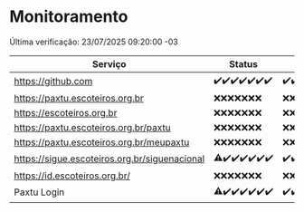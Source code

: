 # Monitoramento

Última verificação: 23/07/2025 09:20:00 -03

|Serviço|Status|Últimas 24h|
|---|---|---|
|https://github.com|<span title="2025-07-16: OK=23">✔️</span><span title="2025-07-17: OK=23">✔️</span><span title="2025-07-18: OK=23">✔️</span><span title="2025-07-19: OK=23">✔️</span><span title="2025-07-20: OK=22">✔️</span><span title="2025-07-21: OK=22">✔️</span><span title="2025-07-22: OK=12">✔️</span>|<span title="22/07/2025 10:30:00 -03 : 200">✔️</span><span title="22/07/2025 11:13:00 -03 : 200">✔️</span><span title="22/07/2025 12:10:00 -03 : 200">✔️</span><span title="22/07/2025 13:12:00 -03 : 200">✔️</span><span title="22/07/2025 14:12:00 -03 : 200">✔️</span><span title="22/07/2025 15:14:00 -03 : 200">✔️</span><span title="22/07/2025 16:10:00 -03 : 200">✔️</span><span title="22/07/2025 17:11:00 -03 : 200">✔️</span><span title="22/07/2025 18:09:00 -03 : 200">✔️</span><span title="22/07/2025 19:09:00 -03 : 200">✔️</span><span title="22/07/2025 20:09:00 -03 : 200">✔️</span><span title="22/07/2025 21:53:00 -03 : 200">✔️</span><span title="22/07/2025 23:52:00 -03 : 200">✔️</span><span title="23/07/2025 00:56:00 -03 : 200">✔️</span><span title="23/07/2025 01:33:00 -03 : 200">✔️</span><span title="23/07/2025 02:19:00 -03 : 200">✔️</span><span title="23/07/2025 03:16:00 -03 : 200">✔️</span><span title="23/07/2025 04:15:00 -03 : 200">✔️</span><span title="23/07/2025 05:14:00 -03 : 200">✔️</span><span title="23/07/2025 06:15:00 -03 : 200">✔️</span><span title="23/07/2025 07:11:00 -03 : 200">✔️</span><span title="23/07/2025 08:09:00 -03 : 200">✔️</span><span title="23/07/2025 09:20:00 -03 : 200">✔️</span>|
|https://paxtu.escoteiros.org.br|<span title="2025-07-16: Falhas=23">❌</span><span title="2025-07-17: Falhas=23">❌</span><span title="2025-07-18: Falhas=23">❌</span><span title="2025-07-19: Falhas=23">❌</span><span title="2025-07-20: Falhas=22">❌</span><span title="2025-07-21: Falhas=22">❌</span><span title="2025-07-22: Falhas=12">❌</span>|<span title="22/07/2025 10:30:00 -03 : 403">❌</span><span title="22/07/2025 11:13:00 -03 : 403">❌</span><span title="22/07/2025 12:10:00 -03 : 403">❌</span><span title="22/07/2025 13:12:00 -03 : 403">❌</span><span title="22/07/2025 14:12:00 -03 : 403">❌</span><span title="22/07/2025 15:14:00 -03 : 403">❌</span><span title="22/07/2025 16:10:00 -03 : 403">❌</span><span title="22/07/2025 17:11:00 -03 : 403">❌</span><span title="22/07/2025 18:09:00 -03 : 403">❌</span><span title="22/07/2025 19:09:00 -03 : 403">❌</span><span title="22/07/2025 20:09:00 -03 : 403">❌</span><span title="22/07/2025 21:53:00 -03 : 403">❌</span><span title="22/07/2025 23:52:00 -03 : 403">❌</span><span title="23/07/2025 00:56:00 -03 : 403">❌</span><span title="23/07/2025 01:33:00 -03 : 403">❌</span><span title="23/07/2025 02:19:00 -03 : 403">❌</span><span title="23/07/2025 03:16:00 -03 : 403">❌</span><span title="23/07/2025 04:15:00 -03 : 403">❌</span><span title="23/07/2025 05:14:00 -03 : 403">❌</span><span title="23/07/2025 06:15:00 -03 : 403">❌</span><span title="23/07/2025 07:11:00 -03 : 403">❌</span><span title="23/07/2025 08:09:00 -03 : 403">❌</span><span title="23/07/2025 09:20:00 -03 : 403">❌</span>|
|https://escoteiros.org.br|<span title="2025-07-16: Falhas=23">❌</span><span title="2025-07-17: Falhas=23">❌</span><span title="2025-07-18: Falhas=23">❌</span><span title="2025-07-19: Falhas=23">❌</span><span title="2025-07-20: Falhas=22">❌</span><span title="2025-07-21: Falhas=22">❌</span><span title="2025-07-22: Falhas=12">❌</span>|<span title="22/07/2025 10:30:00 -03 : 403">❌</span><span title="22/07/2025 11:13:00 -03 : 403">❌</span><span title="22/07/2025 12:10:00 -03 : 403">❌</span><span title="22/07/2025 13:12:00 -03 : 403">❌</span><span title="22/07/2025 14:12:00 -03 : 403">❌</span><span title="22/07/2025 15:14:00 -03 : 403">❌</span><span title="22/07/2025 16:10:00 -03 : 403">❌</span><span title="22/07/2025 17:11:00 -03 : 403">❌</span><span title="22/07/2025 18:09:00 -03 : 403">❌</span><span title="22/07/2025 19:09:00 -03 : 403">❌</span><span title="22/07/2025 20:09:00 -03 : 403">❌</span><span title="22/07/2025 21:53:00 -03 : 403">❌</span><span title="22/07/2025 23:52:00 -03 : 403">❌</span><span title="23/07/2025 00:56:00 -03 : 403">❌</span><span title="23/07/2025 01:33:00 -03 : 403">❌</span><span title="23/07/2025 02:19:00 -03 : 403">❌</span><span title="23/07/2025 03:16:00 -03 : 403">❌</span><span title="23/07/2025 04:15:00 -03 : 403">❌</span><span title="23/07/2025 05:14:00 -03 : 403">❌</span><span title="23/07/2025 06:15:00 -03 : 403">❌</span><span title="23/07/2025 07:11:00 -03 : 403">❌</span><span title="23/07/2025 08:09:00 -03 : 403">❌</span><span title="23/07/2025 09:20:00 -03 : 403">❌</span>|
|https://paxtu.escoteiros.org.br/paxtu|<span title="2025-07-16: Falhas=23">❌</span><span title="2025-07-17: Falhas=23">❌</span><span title="2025-07-18: Falhas=23">❌</span><span title="2025-07-19: Falhas=23">❌</span><span title="2025-07-20: Falhas=22">❌</span><span title="2025-07-21: Falhas=22">❌</span><span title="2025-07-22: Falhas=12">❌</span>|<span title="22/07/2025 10:30:00 -03 : 403">❌</span><span title="22/07/2025 11:13:00 -03 : 403">❌</span><span title="22/07/2025 12:10:00 -03 : 403">❌</span><span title="22/07/2025 13:12:00 -03 : 403">❌</span><span title="22/07/2025 14:12:00 -03 : 403">❌</span><span title="22/07/2025 15:14:00 -03 : 403">❌</span><span title="22/07/2025 16:10:00 -03 : 403">❌</span><span title="22/07/2025 17:11:00 -03 : 403">❌</span><span title="22/07/2025 18:09:00 -03 : 403">❌</span><span title="22/07/2025 19:09:00 -03 : 403">❌</span><span title="22/07/2025 20:09:00 -03 : 403">❌</span><span title="22/07/2025 21:53:00 -03 : 403">❌</span><span title="22/07/2025 23:52:00 -03 : 403">❌</span><span title="23/07/2025 00:56:00 -03 : 403">❌</span><span title="23/07/2025 01:33:00 -03 : 403">❌</span><span title="23/07/2025 02:19:00 -03 : 403">❌</span><span title="23/07/2025 03:16:00 -03 : 403">❌</span><span title="23/07/2025 04:15:00 -03 : 403">❌</span><span title="23/07/2025 05:14:00 -03 : 403">❌</span><span title="23/07/2025 06:15:00 -03 : 403">❌</span><span title="23/07/2025 07:11:00 -03 : 403">❌</span><span title="23/07/2025 08:09:00 -03 : 403">❌</span><span title="23/07/2025 09:20:00 -03 : 403">❌</span>|
|https://paxtu.escoteiros.org.br/meupaxtu|<span title="2025-07-16: Falhas=23">❌</span><span title="2025-07-17: Falhas=23">❌</span><span title="2025-07-18: Falhas=23">❌</span><span title="2025-07-19: Falhas=23">❌</span><span title="2025-07-20: Falhas=22">❌</span><span title="2025-07-21: Falhas=22">❌</span><span title="2025-07-22: Falhas=12">❌</span>|<span title="22/07/2025 10:30:00 -03 : 403">❌</span><span title="22/07/2025 11:13:00 -03 : 403">❌</span><span title="22/07/2025 12:10:00 -03 : 403">❌</span><span title="22/07/2025 13:12:00 -03 : 403">❌</span><span title="22/07/2025 14:12:00 -03 : 403">❌</span><span title="22/07/2025 15:14:00 -03 : 403">❌</span><span title="22/07/2025 16:10:00 -03 : 403">❌</span><span title="22/07/2025 17:11:00 -03 : 403">❌</span><span title="22/07/2025 18:09:00 -03 : 403">❌</span><span title="22/07/2025 19:09:00 -03 : 403">❌</span><span title="22/07/2025 20:09:00 -03 : 403">❌</span><span title="22/07/2025 21:53:00 -03 : 403">❌</span><span title="22/07/2025 23:52:00 -03 : 403">❌</span><span title="23/07/2025 00:56:00 -03 : 403">❌</span><span title="23/07/2025 01:33:00 -03 : 403">❌</span><span title="23/07/2025 02:19:00 -03 : 403">❌</span><span title="23/07/2025 03:16:00 -03 : 403">❌</span><span title="23/07/2025 04:15:00 -03 : 403">❌</span><span title="23/07/2025 05:14:00 -03 : 403">❌</span><span title="23/07/2025 06:15:00 -03 : 403">❌</span><span title="23/07/2025 07:11:00 -03 : 403">❌</span><span title="23/07/2025 08:09:00 -03 : 403">❌</span><span title="23/07/2025 09:20:00 -03 : 403">❌</span>|
|https://sigue.escoteiros.org.br/siguenacional|<span title="2025-07-16: OK=22, Falhas=1">⚠️</span><span title="2025-07-17: OK=23">✔️</span><span title="2025-07-18: OK=23">✔️</span><span title="2025-07-19: OK=23">✔️</span><span title="2025-07-20: OK=22">✔️</span><span title="2025-07-21: OK=22">✔️</span><span title="2025-07-22: OK=12">✔️</span>|<span title="22/07/2025 10:30:00 -03 : 200">✔️</span><span title="22/07/2025 11:13:00 -03 : 200">✔️</span><span title="22/07/2025 12:10:00 -03 : 200">✔️</span><span title="22/07/2025 13:12:00 -03 : 200">✔️</span><span title="22/07/2025 14:12:00 -03 : 200">✔️</span><span title="22/07/2025 15:14:00 -03 : 200">✔️</span><span title="22/07/2025 16:10:00 -03 : 200">✔️</span><span title="22/07/2025 17:11:00 -03 : 200">✔️</span><span title="22/07/2025 18:09:00 -03 : 200">✔️</span><span title="22/07/2025 19:09:00 -03 : 200">✔️</span><span title="22/07/2025 20:10:00 -03 : 200">✔️</span><span title="22/07/2025 21:53:00 -03 : 200">✔️</span><span title="22/07/2025 23:52:00 -03 : 200">✔️</span><span title="23/07/2025 00:56:00 -03 : 200">✔️</span><span title="23/07/2025 01:33:00 -03 : 200">✔️</span><span title="23/07/2025 02:19:00 -03 : 200">✔️</span><span title="23/07/2025 03:16:00 -03 : 200">✔️</span><span title="23/07/2025 04:15:00 -03 : 200">✔️</span><span title="23/07/2025 05:14:00 -03 : 200">✔️</span><span title="23/07/2025 06:15:00 -03 : 200">✔️</span><span title="23/07/2025 07:11:00 -03 : 200">✔️</span><span title="23/07/2025 08:09:00 -03 : 200">✔️</span><span title="23/07/2025 09:20:00 -03 : 200">✔️</span>|
|https://id.escoteiros.org.br/|<span title="2025-07-16: Falhas=23">❌</span><span title="2025-07-17: Falhas=23">❌</span><span title="2025-07-18: Falhas=23">❌</span><span title="2025-07-19: Falhas=23">❌</span><span title="2025-07-20: Falhas=22">❌</span><span title="2025-07-21: Falhas=22">❌</span><span title="2025-07-22: Falhas=12">❌</span>|<span title="22/07/2025 10:30:00 -03 : 403">❌</span><span title="22/07/2025 11:13:00 -03 : 403">❌</span><span title="22/07/2025 12:10:00 -03 : 403">❌</span><span title="22/07/2025 13:12:00 -03 : 403">❌</span><span title="22/07/2025 14:12:00 -03 : 403">❌</span><span title="22/07/2025 15:14:00 -03 : 403">❌</span><span title="22/07/2025 16:10:00 -03 : 403">❌</span><span title="22/07/2025 17:11:00 -03 : 403">❌</span><span title="22/07/2025 18:09:00 -03 : 403">❌</span><span title="22/07/2025 19:09:00 -03 : 403">❌</span><span title="22/07/2025 20:10:00 -03 : 403">❌</span><span title="22/07/2025 21:53:00 -03 : 403">❌</span><span title="22/07/2025 23:52:00 -03 : 403">❌</span><span title="23/07/2025 00:56:00 -03 : 403">❌</span><span title="23/07/2025 01:33:00 -03 : 403">❌</span><span title="23/07/2025 02:19:00 -03 : 403">❌</span><span title="23/07/2025 03:16:00 -03 : 403">❌</span><span title="23/07/2025 04:15:00 -03 : 403">❌</span><span title="23/07/2025 05:14:00 -03 : 403">❌</span><span title="23/07/2025 06:15:00 -03 : 403">❌</span><span title="23/07/2025 07:11:00 -03 : 403">❌</span><span title="23/07/2025 08:09:00 -03 : 403">❌</span><span title="23/07/2025 09:20:00 -03 : 403">❌</span>|
|Paxtu Login|<span title="2025-07-16: OK=22, Falhas=1">⚠️</span><span title="2025-07-17: OK=23">✔️</span><span title="2025-07-18: OK=23">✔️</span><span title="2025-07-19: OK=23">✔️</span><span title="2025-07-20: OK=22">✔️</span><span title="2025-07-21: OK=22">✔️</span><span title="2025-07-22: OK=12">✔️</span>|<span title="22/07/2025 10:30:00 -03 : 200">✔️</span><span title="22/07/2025 11:13:00 -03 : 200">✔️</span><span title="22/07/2025 12:10:00 -03 : 200">✔️</span><span title="22/07/2025 13:12:00 -03 : 200">✔️</span><span title="22/07/2025 14:12:00 -03 : 200">✔️</span><span title="22/07/2025 15:14:00 -03 : 200">✔️</span><span title="22/07/2025 16:10:00 -03 : 200">✔️</span><span title="22/07/2025 17:11:00 -03 : 200">✔️</span><span title="22/07/2025 18:09:00 -03 : 200">✔️</span><span title="22/07/2025 19:09:00 -03 : 200">✔️</span><span title="22/07/2025 20:10:00 -03 : 200">✔️</span><span title="22/07/2025 21:53:00 -03 : 200">✔️</span><span title="22/07/2025 23:52:00 -03 : 200">✔️</span><span title="23/07/2025 00:56:00 -03 : 200">✔️</span><span title="23/07/2025 01:33:00 -03 : 200">✔️</span><span title="23/07/2025 02:19:00 -03 : 200">✔️</span><span title="23/07/2025 03:16:00 -03 : 200">✔️</span><span title="23/07/2025 04:15:00 -03 : 200">✔️</span><span title="23/07/2025 05:14:00 -03 : 200">✔️</span><span title="23/07/2025 06:15:00 -03 : 200">✔️</span><span title="23/07/2025 07:11:00 -03 : 200">✔️</span><span title="23/07/2025 08:09:00 -03 : 200">✔️</span><span title="23/07/2025 09:20:00 -03 : 200">✔️</span>|
